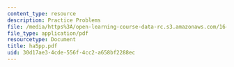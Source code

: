 ```yaml
---
content_type: resource
description: Practice Problems
file: /media/https%3A/open-learning-course-data-rc.s3.amazonaws.com/16-20-structural-mechanics-fall-2002/30d17ae34cde556f4cc2a658bf2288ec_ha5pp.pdf
file_type: application/pdf
resourcetype: Document
title: ha5pp.pdf
uid: 30d17ae3-4cde-556f-4cc2-a658bf2288ec
---
```

